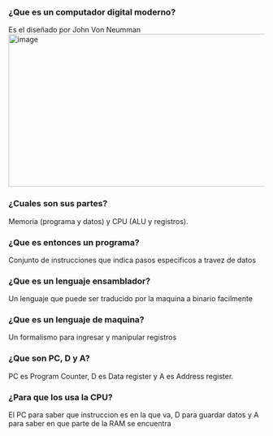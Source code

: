 ### ¿Que es un computador digital moderno?
Es el diseñado por John Von Neumman  
<img width="546" height="301" alt="image" src="https://github.com/user-attachments/assets/6f16d8b1-e3d9-4c3b-9a91-e17d6d41e629" />

### ¿Cuales son sus partes?
Memoria (programa y datos) y CPU (ALU y registros).

### ¿Que es entonces un programa?
Conjunto de instrucciones que indica pasos especificos a travez de datos

### ¿Que es un lenguaje ensamblador?
Un lenguaje que puede ser traducido por la maquina a binario facilmente

### ¿Que es un lenguaje de maquina?
Un formalismo para ingresar y manipular registros

### ¿Que son PC, D y A?
PC es Program Counter, D es Data register y A es Address register.

### ¿Para que los usa la CPU?
El PC para saber que instruccion es en la que va, D para guardar datos y A para saber en que parte de la RAM se encuentra
